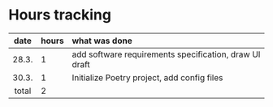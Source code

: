 # Hours tracking

| date | hours | what was done  |
| :----:|:-----| :-----|
| 28.3. | 1    | add software requirements specification, draw UI draft |
| 30.3. | 1    | Initialize Poetry project, add config files |
| total   | 2  | | 
